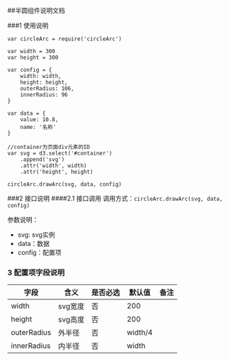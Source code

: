 ##半圆组件说明文档

###1 使用说明
```
var circleArc = require('circleArc')

var width = 300
var height = 300

var config = {
    width: width,
    height: height,
    outerRadius: 106,
    innerRadius: 96
}

var data = {
    value: 10.8,
    name: '名称'
}

//container为页面div元素的ID
var svg = d3.select('#container')
    .append('svg')
    .attr('width', width)
    .attr('height', height)

circleArc.drawArc(svg, data, config)
```

###2 接口说明
####2.1 接口调用
调用方式：`circleArc.drawArc(svg, data, config)`

参数说明：

- svg: svg实例
- data：数据
- config：配置项


### 3 配置项字段说明

| 字段          | 含义     | 是否必选 | 默认值                    | 备注         |
| ----------- | ------ | ---- | ---------------------- | ---------- |
| width       | svg宽度  | 否    | 200                    |            |
| height      | svg高度  | 否    | 200                    |            |
| outerRadius | 外半径    | 否    | width/4                |            |
| innerRadius | 内半径    | 否    | width                  |            |

